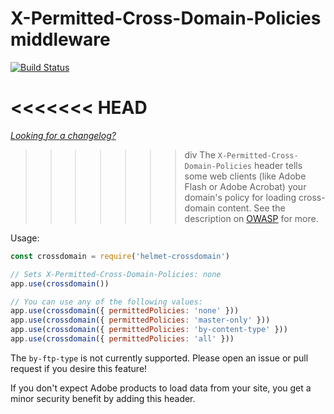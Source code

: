 X-Permitted-Cross-Domain-Policies middleware
============================================
[![Build Status](https://travis-ci.org/helmetjs/crossdomain.svg?branch=master)](https://travis-ci.org/helmetjs/crossdomain)

<<<<<<< HEAD
=======
[_Looking for a changelog?_](https://github.com/helmetjs/helmet/blob/master/HISTORY.md)

>>>>>>> div
The `X-Permitted-Cross-Domain-Policies` header tells some web clients (like Adobe Flash or Adobe Acrobat) your domain's policy for loading cross-domain content. See the description on [OWASP](https://www.owasp.org/index.php/OWASP_Secure_Headers_Project#X-Permitted-Cross-Domain-Policies) for more.

Usage:

```javascript
const crossdomain = require('helmet-crossdomain')

// Sets X-Permitted-Cross-Domain-Policies: none
app.use(crossdomain())

// You can use any of the following values:
app.use(crossdomain({ permittedPolicies: 'none' }))
app.use(crossdomain({ permittedPolicies: 'master-only' }))
app.use(crossdomain({ permittedPolicies: 'by-content-type' }))
app.use(crossdomain({ permittedPolicies: 'all' }))
```

The `by-ftp-type` is not currently supported. Please open an issue or pull request if you desire this feature!

If you don't expect Adobe products to load data from your site, you get a minor security benefit by adding this header.
